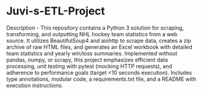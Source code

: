 # Juvi-s-ETL-Project

Description - This repository contains a Python 3 solution for scraping, transforming, and outputting NHL hockey team statistics from a web source. It utilizes BeautifulSoup4 and aiohttp to scrape data, creates a zip archive of raw HTML files, and generates an Excel workbook with detailed team statistics and yearly win/loss summaries. Implemented without pandas, numpy, or scrapy, this project emphasizes efficient data processing, unit testing with pytest (mocking HTTP requests), and adherence to performance goals (target <10 seconds execution). Includes type annotations, modular code, a requirements.txt file, and a README with execution instructions.
